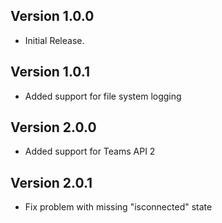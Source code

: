 ## Version 1.0.0
- Initial Release.

## Version 1.0.1
- Added support for file system logging

## Version 2.0.0
- Added support for Teams API 2

## Version 2.0.1
- Fix problem with missing "isconnected" state
